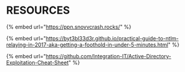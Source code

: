# RESOURCES

{% embed url="https://ppn.snovvcrash.rocks/" %}

{% embed url="https://byt3bl33d3r.github.io/practical-guide-to-ntlm-relaying-in-2017-aka-getting-a-foothold-in-under-5-minutes.html" %}

{% embed url="https://github.com/Integration-IT/Active-Directory-Exploitation-Cheat-Sheet" %}

